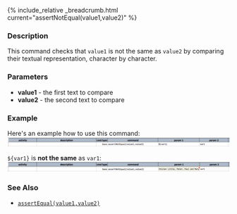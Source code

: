 {% include_relative _breadcrumb.html current="assertNotEqual(value1,value2)" %}


### Description
This command checks that `value1` is not the same as `value2` by comparing their textual 
representation, character by character.


### Parameters
- **value1** \- the first text to compare
- **value2** \- the second text to compare


### Example
Here's an example how to use this command:
![script](image/assertNotEqual_01.png)

`${var1}` is **not the same** as `var1`:
![output](image/assertNotEqual_02.png)


### See Also
- [`assertEqual(value1,value2)`](assertEqual(expected,actual).html)